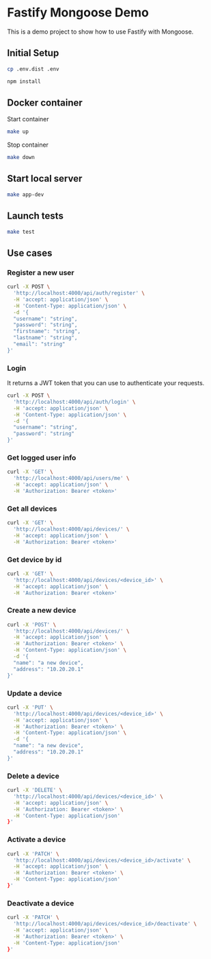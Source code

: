 # Fastify Mongoose Demo

This is a demo project to show how to use Fastify with Mongoose.

## Initial Setup

```bash
cp .env.dist .env
```

```bash
npm install
```

## Docker container

Start container
```bash
make up
```

Stop container
```bash
make down
```

## Start local server

```bash
make app-dev
```

## Launch tests

```bash
make test
```

## Use cases

### Register a new user

```bash
curl -X POST \
  'http://localhost:4000/api/auth/register' \
  -H 'accept: application/json' \
  -H 'Content-Type: application/json' \
  -d '{
  "username": "string",
  "password": "string",
  "firstname": "string",
  "lastname": "string",
  "email": "string"
}'
```

### Login

It returns a JWT token that you can use to authenticate your requests.

```bash
curl -X POST \
  'http://localhost:4000/api/auth/login' \
  -H 'accept: application/json' \
  -H 'Content-Type: application/json' \
  -d '{
  "username": "string",
  "password": "string"
}'
```

### Get logged user info

```bash
curl -X 'GET' \
  'http://localhost:4000/api/users/me' \
  -H 'accept: application/json' \
  -H 'Authorization: Bearer <token>'
```

### Get all devices

```bash
curl -X 'GET' \
  'http://localhost:4000/api/devices/' \
  -H 'accept: application/json' \
  -H 'Authorization: Bearer <token>'
```

### Get device by id

```bash
curl -X 'GET' \
  'http://localhost:4000/api/devices/<device_id>' \
  -H 'accept: application/json' \
  -H 'Authorization: Bearer <token>'
```

### Create a new device

```bash
curl -X 'POST' \
  'http://localhost:4000/api/devices/' \
  -H 'accept: application/json' \
  -H 'Authorization: Bearer <token>' \
  -H 'Content-Type: application/json' \
  -d '{
  "name": "a new device",
  "address": "10.20.20.1"
}'
```

### Update a device

```bash
curl -X 'PUT' \
  'http://localhost:4000/api/devices/<device_id>' \
  -H 'accept: application/json' \
  -H 'Authorization: Bearer <token>' \
  -H 'Content-Type: application/json' \
  -d '{
  "name": "a new device",
  "address": "10.20.20.1"
}'
```

### Delete a device

```bash
curl -X 'DELETE' \
  'http://localhost:4000/api/devices/<device_id>' \
  -H 'accept: application/json' \
  -H 'Authorization: Bearer <token>' \
  -H 'Content-Type: application/json'
}'
```

### Activate a device

```bash
curl -X 'PATCH' \
  'http://localhost:4000/api/devices/<device_id>/activate' \
  -H 'accept: application/json' \
  -H 'Authorization: Bearer <token>' \
  -H 'Content-Type: application/json'
}'
```

### Deactivate a device

```bash
curl -X 'PATCH' \
  'http://localhost:4000/api/devices/<device_id>/deactivate' \
  -H 'accept: application/json' \
  -H 'Authorization: Bearer <token>' \
  -H 'Content-Type: application/json'
}'
```
